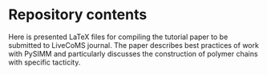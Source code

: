 # Repository contents

Here is presented LaTeX files for compiling the tutorial paper to be submitted to LiveCoMS journal. The paper describes best practices of work with PySIMM and particularly discusses the construction of polymer chains with specific tacticity.
